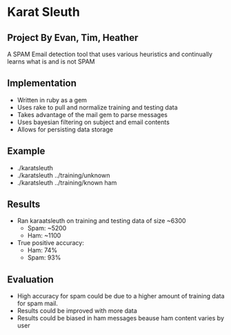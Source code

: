 # Karat Sleuth
## Project By Evan, Tim, Heather


A SPAM Email detection tool that uses various heuristics and continually learns
what is and is not SPAM


## Implementation

* Written in ruby as a gem
* Uses rake to pull and normalize training and testing data
* Takes advantage of the mail gem to parse messages
* Uses bayesian filtering on subject and email contents
* Allows for persisting data storage


## Example
 * ./karatsleuth
 * ./karatsleuth ../training/unknown
 * ./karatsleuth ../training/known ham


## Results
 * Ran karaatsleuth on training and testing data of size ~6300
   * Spam: ~5200
   * Ham:  ~1100
 * True positive accuracy:
   * Ham:  74%
   * Spam: 93%


## Evaluation
 * High accuracy for spam could be due to a higher amount of training data for
 spam mail.
 * Results could be improved with more data
 * Results could be biased in ham messages beause ham content varies by user
